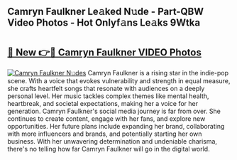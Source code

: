 ## Camryn Faulkner Le𝚊ked N𝚞de - Part-QBW Video Photos - Hot Onlyf𝚊ns Le𝚊ks 9Wtka

# <h2><a href="http://ab87203.deff.icu/?id=Camryn+Faulkner">🔗 New 👉🔴 Camryn Faulkner VIDEO Photos</a></h2>

[![Camryn Faulkner N𝚞des](https://i.imgur.com/rIISA9y.gif)](http://ab87203.deff.icu/?id=Camryn+Faulkner)
Camryn Faulkner is a rising star in the indie-pop scene. With a voice that evokes vulnerability and strength in equal measure, she crafts heartfelt songs that resonate with audiences on a deeply personal level. Her music tackles complex themes like mental health, heartbreak, and societal expectations, making her a voice for her generation. Camryn Faulkner's social media journey is far from over. She continues to create content, engage with her fans, and explore new opportunities. Her future plans include expanding her brand, collaborating with more influencers and brands, and potentially starting her own business. With her unwavering determination and undeniable charisma, there's no telling how far Camryn Faulkner will go in the digital world.
